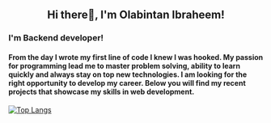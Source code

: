<h2 align="center">Hi there👋, I'm Olabintan Ibraheem!</h2>

### I'm Backend developer!

#### From the day I wrote my first line of code I knew I was hooked. My passion for programming lead me to master problem solving, ability to learn quickly and always stay on top new technologies. I am looking for the right opportunity to develop my career. Below you will find my recent projects that showcase my skills in web development.



[![Top Langs](https://github-readme-stats.vercel.app/api/top-langs/?username=highfrezh&layout=compact)](https://github.com/anuraghazra/github-readme-stats)

<!--
<img 
   src="https://github-readme-stats.vercel.app/api?username=highfrezh&show_icons=true&theme=tokyonight" 
/>   
-->
<!--
**highfrezh/highfrezh** is a ✨ _special_ ✨ repository because its `README.md` (this file) appears on your GitHub profile.

Here are some ideas to get you started:

- 🔭 I’m currently working on ...
- 🌱 I’m currently learning ...
- 👯 I’m looking to collaborate on ...
- 🤔 I’m looking for help with ...
- 💬 Ask me about ...
- 📫 How to reach me: ...
- 😄 Pronouns: ...
- ⚡ Fun fact: ...
-->
